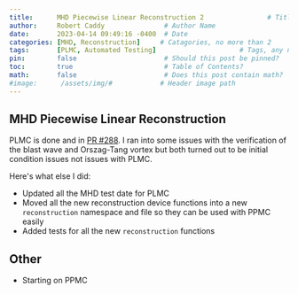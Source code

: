 ```yaml
---
title:      MHD Piecewise Linear Reconstruction 2                # Title
author:     Robert Caddy               # Author Name
date:       2023-04-14 09:49:16 -0400  # Date
categories: [MHD, Reconstruction]     # Catagories, no more than 2
tags:       [PLMC, Automated Testing]                     # Tags, any number
pin:        false                      # Should this post be pinned?
toc:        true                       # Table of Contents?
math:       false                      # Does this post contain math?
#image:      /assets/img/#            # Header image path
---
```


## MHD Piecewise Linear Reconstruction

PLMC is done and in [PR #288](https://github.com/cholla-hydro/cholla/pull/288). I ran into some issues with the verification of the blast wave and Orszag-Tang vortex but both turned out to be initial condition issues not issues with PLMC.

Here's what else I did:

- Updated all the MHD test date for PLMC
- Moved all the new reconstruction device functions into a new `reconstruction` namespace and file so they can be used with PPMC easily
- Added tests for all the new `reconstruction` functions

## Other

- Starting on PPMC
